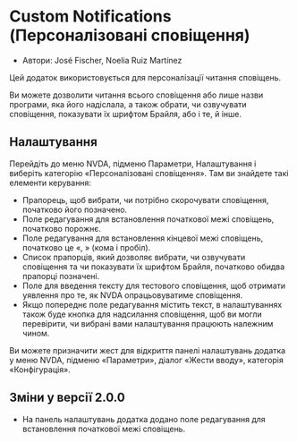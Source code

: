 # Custom Notifications (Персоналізовані сповіщення) #
*	Автори: José Fischer, Noelia Ruiz Martínez

Цей додаток використовується для персоналізації читання сповіщень.

Ви можете дозволити читання всього сповіщення або лише назви програми, яка його надіслала, а також обрати, чи озвучувати сповіщення, показувати їх шрифтом Брайля, або і те, й інше.

## Налаштування ##

Перейдіть до меню NVDA, підменю Параметри, Налаштування і виберіть категорію «Персоналізовані сповіщення». Там ви знайдете такі елементи керування:

* Прапорець, щоб вибрати, чи потрібно скорочувати сповіщення, початково його позначено.
* Поле редагування для встановлення початкової межі сповіщень, початково порожнє.
* Поле редагування для встановлення кінцевої межі сповіщень, початково це «, » (кома і пробіл).
* Список прапорців, який дозволяє вибрати,  чи озвучувати сповіщення та чи показувати їх шрифтом Брайля, початково обидва прапорці позначені.
* Поле для введення тексту для тестового сповіщення, щоб отримати уявлення про те, як NVDA опрацьовуватиме сповіщення.
* Якщо попереднє поле редагування містить текст, в налаштуваннях також буде кнопка для надсилання сповіщення, щоб ви могли перевірити, чи вибрані вами налаштування працюють належним чином.

Ви можете призначити жест для відкриття панелі налаштувань додатка у меню NVDA, підменю «Параметри», діалог «Жести вводу», категорія «Конфігурація».

## Зміни у версії 2.0.0 ##

* На панель налаштувань додатка додано поле редагування для встановлення початкової межі сповіщень.
